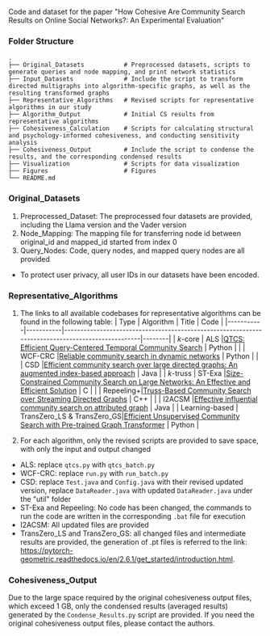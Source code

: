 Code and dataset for the paper "How Cohesive Are Community Search Results on Online Social Networks?: An Experimental Evaluation"

### Folder Structure
    .
    ├── Original_Datasets           # Preprocessed datasets, scripts to generate queries and node mapping, and print network statistics
    ├── Input_Datasets              # Include the script to transform directed multigraphs into algorithm-specific graphs, as well as the resulting transformed graphs
    ├── Representative_Algorithms   # Revised scripts for representative algorithms in our study
    ├── Algorithm_Output            # Initial CS results from representative algorithms
    ├── Cohesiveness_Calculation    # Scripts for calculating structural and psychology-informed cohesiveness, and conducting sensitivity analysis
    ├── Cohesiveness_Output         # Include the script to condense the results, and the corresponding condensed results
    ├── Visualization               # Scripts for data visualization
    ├── Figures                     # Figures
    └── README.md

### Original_Datasets
1. Preprocessed_Dataset: The preprocessed four datasets are provided, including the Llama version and the Vader version
2. Node_Mapping: The mapping file for transferring node id between original_id and mapped_id started from index 0 
3. Query_Nodes: Code, query nodes, and mapped query nodes are all provided

+ To protect user privacy, all user IDs in our datasets have been encoded.


### Representative_Algorithms
1. The links to all available codebases for representative algorithms can be found in the following table:
    | Type      | Algorithm | Title                                                                                            | Code   |
    |-----------|-----------|--------------------------------------------------------------------------------------------------|--------|
    | *k*-core  | ALS       |[QTCS: Efficient Query-Centered Temporal Community Search](https://github.com/longlonglin/QTCS)   | Python |
    |           | WCF-CRC   |[Reliable community search in dynamic networks](https://github.com/Cyril-Tang/CRC-query)          | Python |
    |           | CSD       |[Efficient community search over large directed graphs: An augmented index-based approach](https://github.com/wzr95/community-search) | Java   |
    | *k*-truss | ST-Exa    |[Size-Constrained Community Search on Large Networks: An Effective and Efficient Solution](https://github.com/harrycoder17/Size-constrained-Community-Search)    | C      |
    |           | Repeeling+|[Truss-Based Community Search over Streaming Directed Graphs](https://github.com/hkbudb/streaming-dtruss)        | C++    |
    |           | I2ACSM    |[Effective influential community search on attributed graph](https://github.com/Smj765/InfluentialAttributeCS)   | Java   |
    | Learning-based  | TransZero_LS & TransZero_GS|[Efficient Unsupervised Community Search with Pre-trained Graph Transformer](https://github.com/guaiyoui/TransZero)            | Python |

2. For each algorithm, only the revised scripts are provided to save space, with only the input and output changed
+ ALS: replace `qtcs.py` with `qtcs_batch.py`
+ WCF-CRC: replace `run.py` with `run_batch.py`
+ CSD: replace `Test.java` and `Config.java` with their revised updated version, replace `DataReader.java` with updated `DataReader.java` under the "util" folder
+ ST-Exa and Repeeling: No code has been changed, the commands to run the code are written in the corresponding `.bat` file for execution  
+ I2ACSM: All updated files are provided
+ TransZero_LS and TransZero_GS: all changed files and intermediate results are provided, the generation of .pt files is referred to the link: https://pytorch-geometric.readthedocs.io/en/2.6.1/get_started/introduction.html.


### Cohesiveness_Output
Due to the large space required by the original cohesiveness output files, which exceed 1 GB, only the condensed results (averaged results) generated by the `Condense_Results.py` script are provided. If you need the original cohesiveness output files, please contact the authors.
